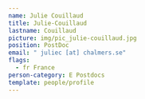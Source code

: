 ```yaml
---
name: Julie Couillaud
title: Julie-Couillaud
lastname: Couillaud
picture: img/pic_julie-couillaud.jpg
position: PostDoc
email: " juliec [at] chalmers.se"
flags:
  - fr France
person-category: E Postdocs
template: people/profile
---
```

